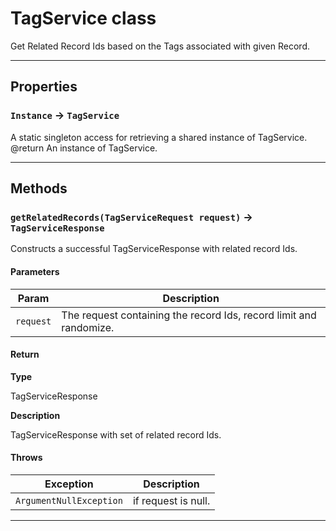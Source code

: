 # TagService class

Get Related Record Ids based on the Tags associated with given Record.

---
## Properties

### `Instance` → `TagService`

A static singleton access for retrieving a shared instance of TagService. @return An instance of TagService.

---
## Methods
### `getRelatedRecords(TagServiceRequest request)` → `TagServiceResponse`

Constructs a successful TagServiceResponse with related record Ids.

#### Parameters
|Param|Description|
|-----|-----------|
|`request` |  The request containing the record Ids, record limit and randomize. |

#### Return

**Type**

TagServiceResponse

**Description**

TagServiceResponse with set of related record Ids.

#### Throws
|Exception|Description|
|---------|-----------|
|`ArgumentNullException` |  if request is null. |

---
